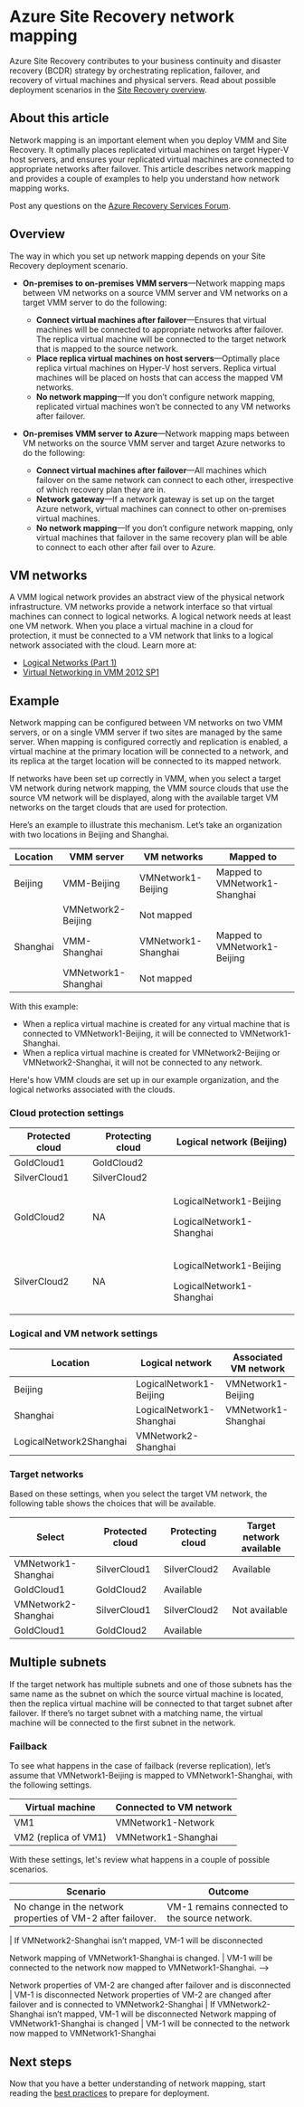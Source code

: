 <properties
	pageTitle="Azure Site Recovery network mapping | Windows Azure"
	description="Azure Site Recovery coordinates the replication, failover, and recovery of virtual machines and physical servers located on-premises to Azure or to a secondary on-premises site."
	services="site-recovery"
	documentationCenter=""
	authors="rayne-wiselman"
	manager="jwhit"
	editor=""/>

<tags
	ms.service="site-recovery"
	ms.date="10/07/2015"
	wacn.date=""/>


# Azure Site Recovery network mapping


Azure Site Recovery contributes to your business continuity and disaster recovery (BCDR) strategy by orchestrating replication, failover, and recovery of virtual machines and physical servers. Read about possible deployment scenarios in the [Site Recovery overview](/documentation/articles/site-recovery-overview).


## About this article

Network mapping is an important element when you deploy VMM and Site Recovery. It optimally places replicated virtual machines on target Hyper-V host servers, and ensures your replicated virtual machines are connected to appropriate networks after failover. This article describes network mapping and provides a couple of examples to help you understand how network mapping works.


Post any questions on the [Azure Recovery Services Forum](https://social.msdn.microsoft.com/forums/azure/home?forum=hypervrecovmgr).

## Overview

The way in which you set up network mapping depends on your Site Recovery deployment scenario.



- **On-premises to on-premises VMM servers**—Network mapping maps between VM networks on a source VMM server and VM networks on a target VMM server to do the following:

	- **Connect virtual machines after failover**—Ensures that virtual machines will be connected to appropriate networks after failover. The replica virtual machine will be connected to the target network that is mapped to the source network.
	- **Place replica virtual machines on host servers**—Optimally place replica virtual machines on Hyper-V host servers. Replica virtual machines will be placed on hosts that can access the mapped VM networks.
	- **No network mapping**—If you don’t configure network mapping, replicated virtual machines won’t be connected to any VM networks after failover.

- **On-premises VMM server to Azure**—Network mapping maps between VM networks on the source VMM server and target Azure networks to do the following:
	- **Connect virtual machines after failover**—All machines which failover on the same network can connect to each other, irrespective of which recovery plan they are in.
	- **Network gateway**—If a network gateway is set up on the target Azure network, virtual machines can connect to other on-premises virtual machines.
	- **No network mapping**—If you don’t configure network mapping, only virtual machines that failover in the same recovery plan will be able to connect to each other after fail over to Azure.

## VM networks

A VMM logical network provides an abstract view of the physical network infrastructure. VM networks provide a network interface so that virtual machines can connect to logical networks. A logical network needs at least one VM network. When you place a virtual machine in a cloud for protection, it must be connected to a VM network that links to a logical network associated with the cloud. Learn more at:

- [Logical Networks (Part 1)](http://blogs.technet.com/b/scvmm/archive/2013/02/14/networking-in-vmm-2012-sp1-logical-networks-part-i.aspx)
- [Virtual Networking in VMM 2012 SP1](http://blogs.technet.com/b/scvmm/archive/2013/01/08/virtual-networking-in-vmm-2012-sp1.aspx)

## Example

Network mapping can be configured between VM networks on two VMM servers, or on a single VMM server if two sites are managed by the same server. When mapping is configured correctly and replication is enabled, a virtual machine at the primary location will be connected to a network, and its replica at the target location will be connected to its mapped network.

If networks have been set up correctly in VMM, when you select a target VM network during network mapping, the VMM source clouds that use the source VM network will be displayed, along with the available target VM networks on the target clouds that are used for protection.

Here’s an example to illustrate this mechanism. Let’s take an organization with two locations in Beijing and Shanghai.

**Location** | **VMM server** | **VM networks** | **Mapped to**
---|---|---|---
Beijing | VMM-Beijing| VMNetwork1-Beijing | Mapped to VMNetwork1-Shanghai
 |  | VMNetwork2-Beijing | Not mapped
Shanghai | VMM-Shanghai| VMNetwork1-Shanghai | Mapped to VMNetwork1-Beijing
 | | VMNetwork1-Shanghai | Not mapped

With this example:

- When a replica virtual machine is created for any virtual machine that is connected to VMNetwork1-Beijing, it will be connected to VMNetwork1-Shanghai.
- When a replica virtual machine is created for VMNetwork2-Beijing or VMNetwork2-Shanghai, it will not be connected to any network.

Here's how VMM clouds are set up in our example organization, and the logical networks associated with the clouds.

### Cloud protection settings

**Protected cloud** | **Protecting cloud** | **Logical network (Beijing)**  
---|---|---
GoldCloud1 | GoldCloud2 |
SilverCloud1| SilverCloud2 |
GoldCloud2 | <p>NA</p><p></p> | <p>LogicalNetwork1-Beijing</p><p>LogicalNetwork1-Shanghai</p>
SilverCloud2 | <p>NA</p><p></p> | <p>LogicalNetwork1-Beijing</p><p>LogicalNetwork1-Shanghai</p>

### Logical and VM network settings

**Location** | **Logical network** | **Associated VM network**
---|---|---
Beijing | LogicalNetwork1-Beijing | VMNetwork1-Beijing
Shanghai | LogicalNetwork1-Shanghai | VMNetwork1-Shanghai
 | LogicalNetwork2Shanghai | VMNetwork2-Shanghai

### Target networks

Based on these settings, when you select the target VM network, the following table shows the choices that will be available.

**Select** | **Protected cloud** | **Protecting cloud** | **Target network available**
---|---|---|---
VMNetwork1-Shanghai | SilverCloud1 | SilverCloud2 | Available
 | GoldCloud1 | GoldCloud2 | Available
VMNetwork2-Shanghai | SilverCloud1 | SilverCloud2 | Not available
 | GoldCloud1 | GoldCloud2 | Available



## Multiple subnets

If the target network has multiple subnets and one of those subnets has the same name as the subnet on which the source virtual machine is located, then the replica virtual machine will be connected to that target subnet after failover. If there’s no target subnet with a matching name, the virtual machine will be connected to the first subnet in the network.


### Failback

To see what happens in the case of failback (reverse replication), let’s assume that VMNetwork1-Beijing is mapped to VMNetwork1-Shanghai, with the following settings.


**Virtual machine** | **Connected to VM network**
---|---
VM1 | VMNetwork1-Network
VM2 (replica of VM1) | VMNetwork1-Shanghai

With these settings, let's review what happens in a couple of possible scenarios.

**Scenario** | **Outcome**
---|---
No change in the network properties of VM-2 after failover. | VM-1 remains connected to the source network.
<!-- deleted by customization
Network properties of VM-2 are changed after failover and is disconnected. | VM-1 is disconnected.
Network properties of VM-2 are changed after failover and is connected to VMNetwork2-Shanghai <!-- deleted by customization. -->| If VMNetwork2-Shanghai isn’t mapped, VM-1 will be disconnected <!-- deleted by customization. -->
Network mapping of VMNetwork1-Shanghai is changed. | VM-1 will be connected to the network now mapped to VMNetwork1-Shanghai.
-->
<!-- keep by customization: begin -->
Network properties of VM-2 are changed after failover and is disconnected | VM-1 is disconnected
Network properties of VM-2 are changed after failover and is connected to VMNetwork2-Shanghai <!-- deleted by customization. -->| If VMNetwork2-Shanghai isn’t mapped, VM-1 will be disconnected <!-- deleted by customization. -->
Network mapping of VMNetwork1-Shanghai is changed | VM-1 will be connected to the network now mapped to VMNetwork1-Shanghai
<!-- keep by customization: end -->


## Next steps

Now that you have a better understanding of network mapping, start reading the [best practices](/documentation/articles/site-recovery-best-practices) to prepare for deployment.
